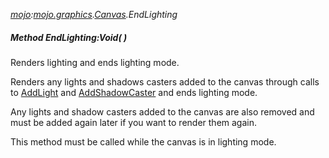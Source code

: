 _[mojo](../../modules/mojo/mojo-module.md):[mojo.graphics](../../modules/mojo/mojo-graphics.md).[Canvas](../../modules/mojo/mojo-graphics-canvas.md).EndLighting_
##### Method EndLighting:Void(  )
Renders lighting and ends lighting mode.

Renders any lights and shadows casters added to the canvas through calls to [AddLight](mojo-graphics-canvas-addlight.md) and [AddShadowCaster](mojo-graphics-canvas-addshadowcaster.md) and ends lighting mode.

Any lights and shadow casters added to the canvas are also removed and must be added again later if you want to render them again.

This method must be called while the canvas is in lighting mode.
